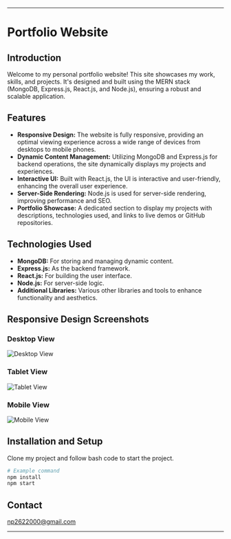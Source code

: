 
---

# Portfolio Website

## Introduction
Welcome to my personal portfolio website! This site showcases my work, skills, and projects. It's designed and built using the MERN stack (MongoDB, Express.js, React.js, and Node.js), ensuring a robust and scalable application.

## Features
- **Responsive Design:** The website is fully responsive, providing an optimal viewing experience across a wide range of devices from desktops to mobile phones.
- **Dynamic Content Management:** Utilizing MongoDB and Express.js for backend operations, the site dynamically displays my projects and experiences.
- **Interactive UI:** Built with React.js, the UI is interactive and user-friendly, enhancing the overall user experience.
- **Server-Side Rendering:** Node.js is used for server-side rendering, improving performance and SEO.
- **Portfolio Showcase:** A dedicated section to display my projects with descriptions, technologies used, and links to live demos or GitHub repositories.

## Technologies Used
- **MongoDB:** For storing and managing dynamic content.
- **Express.js:** As the backend framework.
- **React.js:** For building the user interface.
- **Node.js:** For server-side logic.
- **Additional Libraries:** Various other libraries and tools to enhance functionality and aesthetics.

## Responsive Design Screenshots

### Desktop View
![Desktop View](path-to-desktop-image.jpg)

### Tablet View
![Tablet View](path-to-tablet-image.jpg)

### Mobile View
![Mobile View](path-to-mobile-image.jpg)

## Installation and Setup
Clone my project and follow bash code to start the project.

```bash
# Example command
npm install
npm start
```

## Contact
np2622000@gmail.com

---


